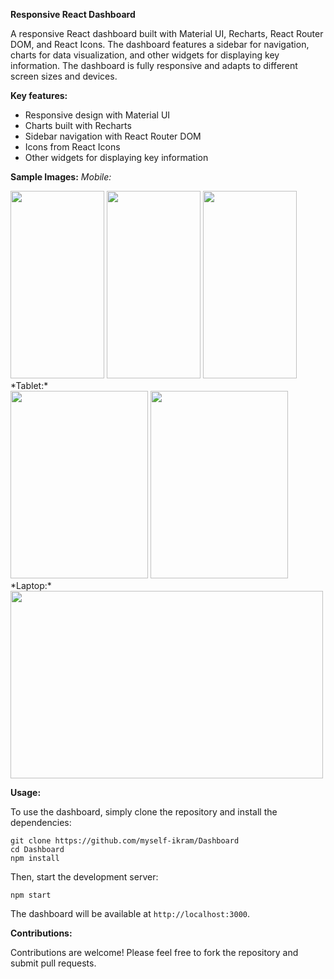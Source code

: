 **Responsive React Dashboard**

A responsive React dashboard built with Material UI, Recharts, React Router DOM, and React Icons. The dashboard features a sidebar for navigation, charts for data visualization, and other widgets for displaying key information. The dashboard is fully responsive and adapts to different screen sizes and devices.

**Key features:**

* Responsive design with Material UI
* Charts built with Recharts
* Sidebar navigation with React Router DOM
* Icons from React Icons
* Other widgets for displaying key information

**Sample Images:**
*Mobile:*
<div>
  <img width=150 height=300 src="https://github.com/Myself-Ikram/Dashboard/assets/97652328/3c934765-b960-429a-9455-e653f2520f40" />
  <img width=150 height=300 src="https://github.com/Myself-Ikram/Dashboard/assets/97652328/57272a52-725f-4f03-acec-550186742b28" />
  <img width=150 height=300 src="https://github.com/Myself-Ikram/Dashboard/assets/97652328/d17fb8ad-fc1c-4c56-b921-675822ab743f" />
</div>
*Tablet:*
<div>
  <img width=220 height=300 src="https://github.com/Myself-Ikram/Dashboard/assets/97652328/ca8e47d9-6fe2-42fe-a199-6d5d2502676e" />
  <img width=220 height=300 src="https://github.com/Myself-Ikram/Dashboard/assets/97652328/d4afb0d7-0eaa-423d-98db-ab2159ffedb6" />
</div>
*Laptop:*
<div>
  <img width=500 height=300 src="https://github.com/Myself-Ikram/Dashboard/assets/97652328/7b6d41e1-45e9-4c0a-88b4-5b8e2ee1bdb9" />
</div>

**Usage:**

To use the dashboard, simply clone the repository and install the dependencies:

```
git clone https://github.com/myself-ikram/Dashboard
cd Dashboard
npm install
```

Then, start the development server:

```
npm start
```

The dashboard will be available at `http://localhost:3000`.

**Contributions:**

Contributions are welcome! Please feel free to fork the repository and submit pull requests.
